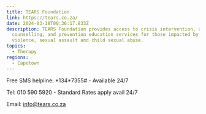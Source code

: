 ```yaml
---
title: TEARS Foundation
link: https://tears.co.za/
date: 2024-03-18T00:36:17.833Z
description: TEARS Foundation provides access to crisis intervention, advocacy,
  counselling, and prevention education services for those impacted by domestic
  violence, sexual assault and child sexual abuse.
topics:
  - Therapy
regions:
  - Capetown
---
```



Free SMS helpline: \*134\*7355# - Available 24/7  

Tel: 010 590 5920 - Standard Rates apply avail 24/7

Email: info@tears.co.za[](https://twitter.com/traumacentre)
